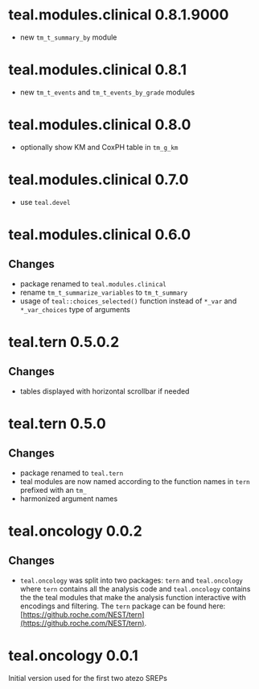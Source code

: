 # teal.modules.clinical 0.8.1.9000

* new `tm_t_summary_by` module

# teal.modules.clinical 0.8.1

* new `tm_t_events` and `tm_t_events_by_grade` modules

# teal.modules.clinical 0.8.0

* optionally show KM and CoxPH table in `tm_g_km`

# teal.modules.clinical 0.7.0

* use `teal.devel`

# teal.modules.clinical 0.6.0

## Changes

* package renamed to `teal.modules.clinical`
* rename `tm_t_summarize_variables` to `tm_t_summary`
* usage of `teal::choices_selected()` function instead of `*_var` and `*_var_choices` type of arguments

# teal.tern 0.5.0.2

## Changes

* tables displayed with horizontal scrollbar if needed


# teal.tern 0.5.0

## Changes
* package renamed to `teal.tern`
* teal modules are now named according to the function names in `tern` prefixed
with an `tm_`
* harmonized argument names

# teal.oncology 0.0.2

## Changes

 * `teal.oncology` was split into two packages: `tern` and `teal.oncology` where
 `tern` contains all the analysis code and `teal.oncology` contains the the teal
 modules that make the analysis function interactive with encodings and
 filtering. The `tern` package can be found here:
 [https://github.roche.com/NEST/tern](https://github.roche.com/NEST/tern).


# teal.oncology 0.0.1

Initial version used for the first two atezo SREPs 
